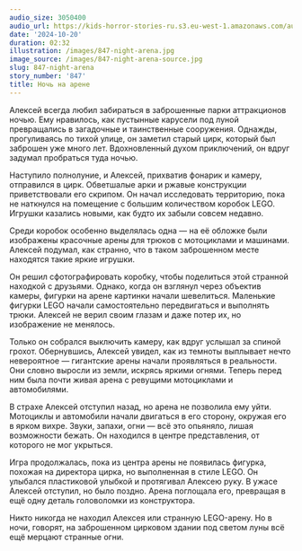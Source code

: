 ```yaml
---
audio_size: 3050400
audio_url: https://kids-horror-stories-ru.s3.eu-west-1.amazonaws.com/audio/847-night-arena.mp3
date: '2024-10-20'
duration: 02:32
illustration: /images/847-night-arena.jpg
image_source: /images/847-night-arena-source.jpg
slug: 847-night-arena
story_number: '847'
title: Ночь на арене
---
```


Алексей всегда любил забираться в заброшенные парки аттракционов ночью. Ему нравилось, как пустынные карусели под луной превращались в загадочные и таинственные сооружения. Однажды, прогуливаясь по тихой улице, он заметил старый цирк, который был заброшен уже много лет. Вдохновленный духом приключений, он вдруг задумал пробраться туда ночью.

Наступило полнолуние, и Алексей, прихватив фонарик и камеру, отправился в цирк. Обветшалые арки и ржавые конструкции приветствовали его скрипом. Он начал исследовать территорию, пока не наткнулся на помещение с большим количеством коробок LEGO. Игрушки казались новыми, как будто их забыли совсем недавно.

Среди коробок особенно выделялась одна — на её обложке были изображены красочные арены для трюков с мотоциклами и машинами. Алексей подумал, как странно, что в таком заброшенном месте находятся такие яркие игрушки.

Он решил сфотографировать коробку, чтобы поделиться этой странной находкой с друзьями. Однако, когда он взглянул через объектив камеры, фигурки на арене картинки начали шевелиться. Маленькие фигурки LEGO начали самостоятельно передвигаться и выполнять трюки. Алексей не верил своим глазам и даже потер их, но изображение не менялось.

Только он собрался выключить камеру, как вдруг услышал за спиной грохот. Обернувшись, Алексей увидел, как из темноты выплывает нечто невероятное — гигантские арены начали проявляться в реальности. Они словно выросли из земли, искрясь яркими огнями. Теперь перед ним была почти живая арена с ревущими мотоциклами и автомобилями.

В страхе Алексей отступил назад, но арена не позволила ему уйти. Мотоциклы и автомобили начали двигаться в его сторону, окружая его в ярком вихре. Звуки, запахи, огни — всё это опьяняло, лишая возможности бежать. Он находился в центре представления, от которого не мог укрыться.

Игра продолжалась, пока из центра арены не появилась фигурка, похожая на директора цирка, но выполненная в стиле LEGO. Он улыбался пластиковой улыбкой и протягивал Алексею руку. В ужасе Алексей отступил, но было поздно. Арена поглощала его, превращая в ещё одну деталь головоломки из конструктора.

Никто никогда не находил Алексея или странную LEGO-арену. Но в ночи, говорят, на заброшенном цирковом здании под светом луны всё ещё мерцают странные огни.